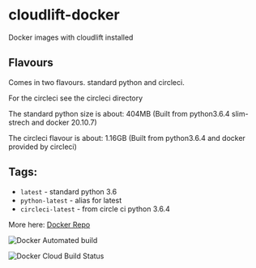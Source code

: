 # cloudlift-docker
Docker images with cloudlift installed


## Flavours
Comes in two flavours. standard python and circleci.

For the circleci see the circleci directory

The standard python size is about: 404MB (Built from python3.6.4 slim-strech and docker 20.10.7)

The circleci flavour is about: 1.16GB (Built from python3.6.4 and docker provided by circleci)


## Tags:
  * `latest` - standard python 3.6
  * `python-latest` - alias for latest
  * `circleci-latest` - from circle ci python 3.6.4
  
More here: [Docker Repo](https://hub.docker.com/r/thulasi503/cloudlift-docker)

![Docker Automated build](https://img.shields.io/docker/automated/thulasi503/cloudlift-docker?label=docker%20automated%20build&style=for-the-badge)

![Docker Cloud Build Status](https://img.shields.io/docker/cloud/build/thulasi503/cloudlift-docker?style=for-the-badge)
